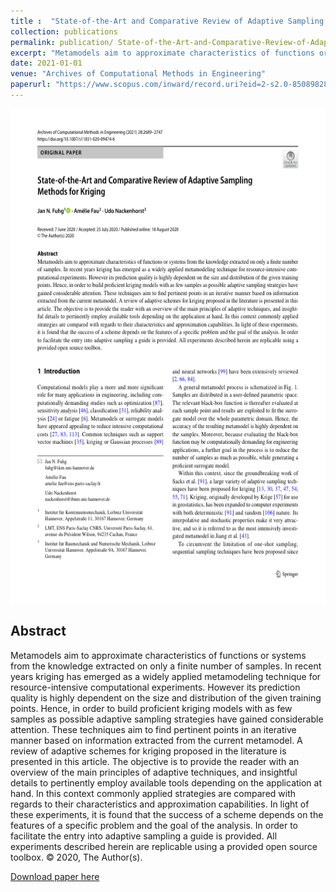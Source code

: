 ```yaml
---
title :  "State-of-the-Art and Comparative Review of Adaptive Sampling Methods for Kriging"
collection: publications 
permalink: publication/ State-of-the-Art-and-Comparative-Review-of-Adaptive-Sampling-Methods-for-Kriging
excerpt: "Metamodels aim to approximate characteristics of functions or systems from the knowledge extracted on only a finite number of samples. In recent years kriging has emerged as a widely applied metamodeling technique for resource-intensive computational experiments. However its prediction quality is highly dependent on the size and distribution of the given training points. Hence, in order to build proficient kriging models with as few samples as possible adaptive sampling strategies have gained considerable attention. These techniques aim to find pertinent points in an iterative manner based on information extracted from the current metamodel. A review of adaptive schemes for kriging proposed in the literature is presented in this article. The objective is to provide the reader with an overview of the main principles of adaptive techniques, and insightful details to pertinently employ available tools depending on the application at hand. In this context commonly applied strategies are compared with regards to their characteristics and approximation capabilities. In light of these experiments, it is found that the success of a scheme depends on the features of a specific problem and the goal of the analysis. In order to facilitate the entry into adaptive sampling a guide is provided. All experiments described herein are replicable using a provided open source toolbox. © 2020, The Author(s)."
date: 2021-01-01
venue: "Archives of Computational Methods in Engineering"
paperurl: "https://www.scopus.com/inward/record.uri?eid=2-s2.0-85089828606&doi=10.1007%2fs11831-020-09474-6&partnerID=40&md5=77bf1f50a6753413c393d5b357d560ba"
---
```

 
<p align="center">
<img align="middle" src="./../images/paperImage13.png" alt="Overview" width="596" height="794" />
</p> 
 
## Abstract 
Metamodels aim to approximate characteristics of functions or systems from the knowledge extracted on only a finite number of samples. In recent years kriging has emerged as a widely applied metamodeling technique for resource-intensive computational experiments. However its prediction quality is highly dependent on the size and distribution of the given training points. Hence, in order to build proficient kriging models with as few samples as possible adaptive sampling strategies have gained considerable attention. These techniques aim to find pertinent points in an iterative manner based on information extracted from the current metamodel. A review of adaptive schemes for kriging proposed in the literature is presented in this article. The objective is to provide the reader with an overview of the main principles of adaptive techniques, and insightful details to pertinently employ available tools depending on the application at hand. In this context commonly applied strategies are compared with regards to their characteristics and approximation capabilities. In light of these experiments, it is found that the success of a scheme depends on the features of a specific problem and the goal of the analysis. In order to facilitate the entry into adaptive sampling a guide is provided. All experiments described herein are replicable using a provided open source toolbox. © 2020, The Author(s).
 
[Download paper here](https://www.scopus.com/inward/record.uri?eid=2-s2.0-85089828606&doi=10.1007%2fs11831-020-09474-6&partnerID=40&md5=77bf1f50a6753413c393d5b357d560ba)